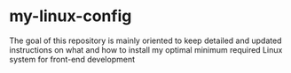 # my-linux-config
The goal of this repository is mainly oriented to keep detailed and updated instructions on what and how to install my optimal minimum required Linux system for front-end development
